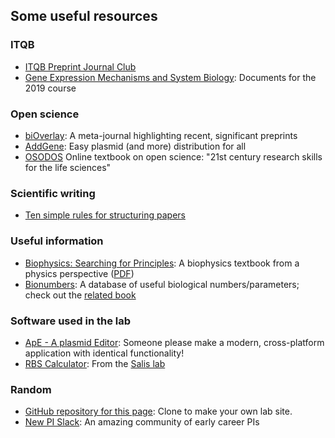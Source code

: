 ## Some useful resources

### ITQB 

* [ITQB Preprint Journal Club](preprintjc)
* [Gene Expression Mechanisms and System Biology](/gem2019/): Documents for the 2019 course

### Open science

* [biOverlay](https://www.bioverlay.org/): A meta-journal highlighting recent, significant preprints
* [AddGene](https://www.addgene.org/): Easy plasmid (and more) distribution for all
* [OSODOS](https://pfern.github.io/OSODOS/gitbook/) Online textbook on open science: "21st century research skills for the life sciences"

### Scientific writing

* [Ten simple rules for structuring papers](http://journals.plos.org/ploscompbiol/article?id=10.1371/journal.pcbi.1005619)

### Useful information

* [Biophysics: Searching for Principles](https://sites.google.com/site/biophysicsbook/): A biophysics textbook from a physics perspective ([PDF](https://www.princeton.edu/~wbialek/PHY562/WB_biophysics110918.pdf))
* [Bionumbers](http://bionumbers.hms.harvard.edu/): A database of useful biological numbers/parameters; check out the [related book](http://book.bionumbers.org/)

### Software used in the lab

* [ApE - A plasmid Editor](http://biologylabs.utah.edu/jorgensen/wayned/ape/): Someone please make a modern, cross-platform application with identical functionality!
* [RBS Calculator](https://www.denovodna.com/software/doLogin): From the [Salis lab](https://salislab.net/)

### Random

* [GitHub repository for this page](https://github.com/zach-hensel/zach-hensel.github.io): Clone to make your own lab site.
* [New PI Slack](https://newpislack.wordpress.com/): An amazing community of early career PIs

